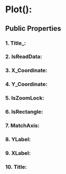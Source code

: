 # Plot():
## Public Properties
   ### 1. Title_:
   ### 2. IsReadData:
   ### 3. X_Coordinate:
   ### 4. Y_Coordinate:
   ### 5. IsZoomLock:
   ### 6. IsRectangle:
   ### 7. MatchAxis:
   ### 8. YLabel:
   ### 9. XLabel:
   ### 10. Title:
